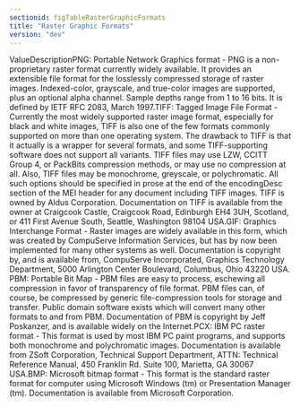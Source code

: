 ```yaml
---
sectionid: figTableRasterGraphicFormats
title: "Raster Graphic Formats"
version: "dev"
---
```


ValueDescriptionPNG: Portable Network Graphics format - PNG is a non-proprietary raster format currently widely available. It provides an
            extensible file format for the losslessly compressed storage of raster images.
            Indexed-color, grayscale, and true-color images are supported, plus an optional alpha
            channel. Sample depths range from 1 to 16 bits. It is defined by IETF RFC 2083, March
            1997.TIFF: Tagged Image File Format - Currently the most widely supported raster image format, especially for black and
            white images, TIFF is also one of the few formats commonly supported on more than one
            operating system. The drawback to TIFF is that it actually is a wrapper for several
            formats, and some TIFF-supporting software does not support all variants. TIFF files may
            use LZW, CCITT Group 4, or PackBits compression methods, or may use no compression at
            all. Also, TIFF files may be monochrome, greyscale, or polychromatic. All such options
            should be specified in prose at the end of the encodingDesc
            section of the MEI header for any document including TIFF images. TIFF is owned by Aldus
            Corporation. Documentation on TIFF is available from the owner at Craigcook Castle,
            Craigcook Road, Edinburgh EH4 3UH, Scotland, or 411 First Avenue South, Seattle,
            Washington 98104 USA.GIF: Graphics Interchange Format - Raster images are widely available in this form, which was created by CompuServe
            Information Services, but has by now been implemented for many other systems as well.
            Documentation is copyright by, and is available from, CompuServe Incorporated, Graphics
            Technology Department, 5000 Arlington Center Boulevard, Columbus, Ohio 43220 USA. PBM: Portable Bit Map - PBM files are easy to process, eschewing all compression in favor of transparency
            of file format. PBM files can, of course, be compressed by generic file-compression
            tools for storage and transfer. Public domain software exists which will convert many
            other formats to and from PBM. Documentation of PBM is copyright by Jeff Poskanzer, and
            is available widely on the Internet.PCX: IBM PC raster format - This format is used by most IBM PC paint programs, and supports both monochrome
            and polychromatic images. Documentation is available from ZSoft Corporation, Technical
            Support Department, ATTN: Technical Reference Manual, 450 Franklin Rd. Suite 100,
            Marietta, GA 30067 USA.BMP: Microsoft bitmap format - This format is the standard raster format for computer using Microsoft Windows
            (tm) or Presentation Manager (tm). Documentation is available from Microsoft
            Corporation. 
